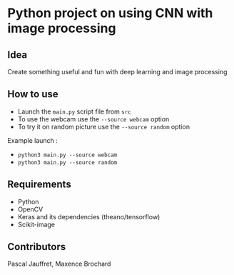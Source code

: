 Python project on using CNN with image processing
============



## Idea
Create something useful and fun with deep learning and image processing

## How to use
- Launch the `main.py` script file from `src`
- To use the webcam use the `--source webcam` option
- To try it on random picture use the `--source random` option

Example launch :
- `python3 main.py --source webcam`
- `python3 main.py --source random`


## Requirements
- Python
- OpenCV
- Keras and its dependencies (theano/tensorflow)
- Scikit-image

## Contributors 
Pascal Jauffret, Maxence Brochard

